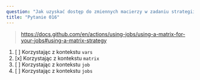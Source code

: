 ```yaml
---
question: "Jak uzyskać dostęp do zmiennych macierzy w zadaniu strategii macierzowej?"
title: "Pytanie 016"
---
```



> https://docs.github.com/en/actions/using-jobs/using-a-matrix-for-your-jobs#using-a-matrix-strategy
1. [ ] Korzystając z kontekstu `vars`
1. [x] Korzystając z kontekstu `matrix`
1. [ ] Korzystając z kontekstu `job`
1. [ ] Korzystając z kontekstu `jobs`
